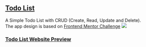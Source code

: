## [Todo List](https://ren-todolist.vercel.app)

A Simple Todo List with CRUD (Create, Read, Update and Delete).</BR>
The app design is based on [Frontend Mentor Challenge](https://www.frontendmentor.io/challenges/todo-app-Su1_KokOW)
<img src="https://res.cloudinary.com/dz209s6jk/image/upload/v1606414078/Challenges/vjbu8raudheodagmjfz2.jpg" /> 

### [Todo List Website Preview](https://ren-todolist.vercel.app)
